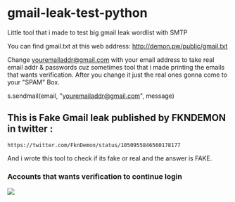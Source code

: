 # gmail-leak-test-python
Little tool that i made to test big gmail leak wordlist with SMTP

You can find gmail.txt at this web address: http://demon.pw/public/gmail.txt

Change youremailaddr@gmail.com with your email address to take real email addr & passwords cuz sometimes tool that i made printing the emails that wants verification. After you change it just the real ones gonna come to your "SPAM" Box.

  s.sendmail(email, "youremailaddr@gmail.com", message)


## This is Fake Gmail leak published by FKNDEMON in twitter :
    
    https://twitter.com/FknDemon/status/1050955846560178177
    
And i wrote this tool to check if its fake or real and the answer is FAKE.


### Accounts that wants verification to continue login

![](https://i.imgur.com/dxxjopA.png)
